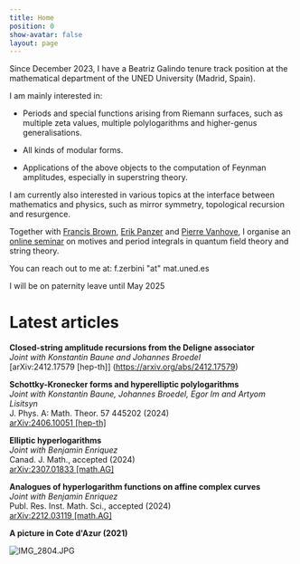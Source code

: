 ```yaml
---
title: Home
position: 0
show-avatar: false
layout: page
---
```


Since December 2023, I have a Beatriz Galindo tenure track position at the mathematical department of the UNED University (Madrid, Spain).

I am mainly interested in:

* Periods and special functions arising from Riemann surfaces, such as multiple zeta values, multiple polylogarithms and higher-genus generalisations.

* All kinds of modular forms.

* Applications of the above objects to the computation of Feynman amplitudes, especially in superstring theory.

I am currently also interested in various topics at the interface between mathematics and physics, such as mirror symmetry, topological recursion and resurgence.

Together with [Francis Brown](https://www.maths.ox.ac.uk/people/francis.brown), [Erik Panzer](http://people.maths.ox.ac.uk/panzer/) and [Pierre Vanhove](https://sites.google.com/site/vanhovepierre/pierre-vanhove--en), I organise an [online seminar](https://www.ihes.fr/\~vanhove/motivefeynman-2023.html) on motives and period integrals in quantum field theory and string theory.

You can reach out to me at: f.zerbini "at" mat.uned.es

I will be on paternity leave until May 2025

# Latest articles

**Closed-string amplitude recursions from the Deligne associator**\
*Joint with Konstantin Baune and Johannes Broedel*\
[arXiv:2412.17579 \[hep-th\]]
\(https://arxiv.org/abs/2412.17579)

**Schottky-Kronecker forms and hyperelliptic polylogarithms**\
*Joint with Konstantin Baune, Johannes Broedel, Egor Im and Artyom Lisitsyn*\
J. Phys. A: Math. Theor. 57 445202 (2024)\
[arXiv:2406.10051 \[hep-th\]](https://arxiv.org/abs/2406.10051)

**Elliptic hyperlogarithms**\
*Joint with Benjamin Enriquez*\
Canad. J. Math., accepted (2024)\
[arXiv:2307.01833 \[math.AG\]](https://arxiv.org/abs/2307.01833)

**Analogues of hyperlogarithm functions on affine complex curves**\
*Joint with Benjamin Enriquez*\
Publ. Res. Inst. Math. Sci., accepted (2024)\
[arXiv:2212.03119 \[math.AG\]](https://arxiv.org/abs/2212.03119)

**A picture in Cote d'Azur (2021)**

![IMG_2804.JPG](/uploads/IMG_2804.JPG)